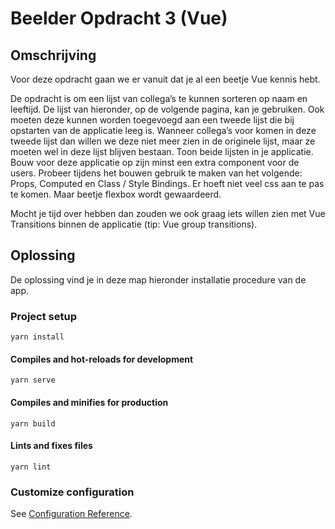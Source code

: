 # Beelder Opdracht 3 (Vue)

## Omschrijving
Voor deze opdracht gaan we er vanuit dat je al een
beetje Vue kennis hebt.

De opdracht is om een lijst van collega’s te kunnen
sorteren op naam en leeftijd. De lijst van hieronder, op de volgende
pagina, kan je gebruiken. Ook moeten deze kunnen worden toegevoegd
aan een tweede lijst die bij opstarten van de applicatie leeg is.
Wanneer collega’s voor komen in deze tweede lijst dan willen we deze
niet meer zien in de originele lijst, maar ze moeten wel in deze
lijst blijven bestaan. Toon beide lijsten in je applicatie.
Bouw voor deze applicatie op zijn minst een extra component voor de
users. Probeer tijdens het bouwen gebruik te maken van het volgende:
Props, Computed en Class / Style Bindings. Er hoeft niet veel css
aan te pas te komen. Maar beetje flexbox wordt gewaardeerd.

Mocht je tijd over hebben dan zouden we ook graag iets willen zien
met Vue Transitions binnen de applicatie (tip: Vue group
transitions).

## Oplossing
De oplossing vind je in deze map hieronder installatie procedure van de app.

### Project setup
```
yarn install
```

#### Compiles and hot-reloads for development
```
yarn serve
```

#### Compiles and minifies for production
```
yarn build
```

#### Lints and fixes files
```
yarn lint
```

### Customize configuration
See [Configuration Reference](https://cli.vuejs.org/config/).
